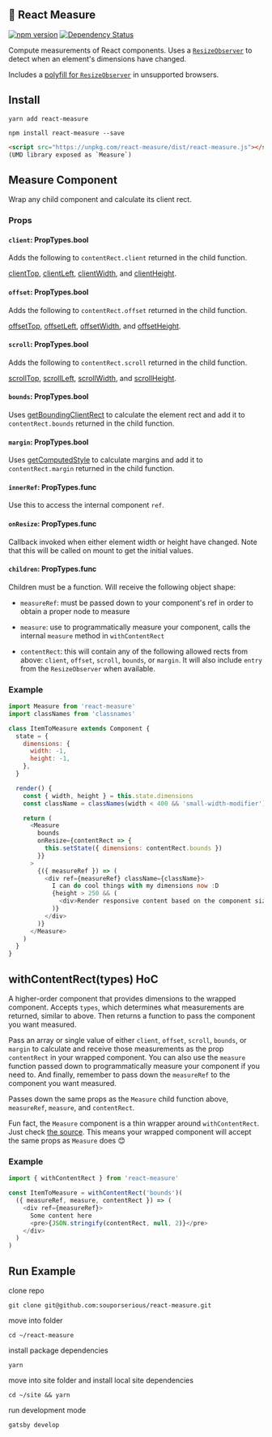 ## 📏 React Measure

[![npm version](https://badge.fury.io/js/react-measure.svg)](https://badge.fury.io/js/react-measure)
[![Dependency Status](https://david-dm.org/souporserious/react-measure.svg)](https://david-dm.org/souporserious/react-measure)

Compute measurements of React components. Uses a
[`ResizeObserver`](https://developers.google.com/web/updates/2016/10/resizeobserver)
to detect when an element's dimensions have changed.

Includes a
[polyfill for `ResizeObserver`](https://github.com/que-etc/resize-observer-polyfill)
in unsupported browsers.

## Install

`yarn add react-measure`

`npm install react-measure --save`

```html
<script src="https://unpkg.com/react-measure/dist/react-measure.js"></script>
(UMD library exposed as `Measure`)
```

## Measure Component

Wrap any child component and calculate its client rect.

### Props

#### `client`: PropTypes.bool

Adds the following to `contentRect.client` returned in the child function.

[clientTop](https://developer.mozilla.org/en-US/docs/Web/API/Element/clientTop),
[clientLeft](https://developer.mozilla.org/en-US/docs/Web/API/Element/clientLeft),
[clientWidth](https://developer.mozilla.org/en-US/docs/Web/API/Element/clientWidth),
and
[clientHeight](https://developer.mozilla.org/en-US/docs/Web/API/Element/clientHeight).

#### `offset`: PropTypes.bool

Adds the following to `contentRect.offset` returned in the child function.

[offsetTop](https://developer.mozilla.org/en-US/docs/Web/API/HTMLElement/offsetTop),
[offsetLeft](https://developer.mozilla.org/en-US/docs/Web/API/HTMLElement/offsetLeft),
[offsetWidth](https://developer.mozilla.org/en-US/docs/Web/API/HTMLElement/offsetWidth),
and
[offsetHeight](https://developer.mozilla.org/en-US/docs/Web/API/HTMLElement/offsetHeight).

#### `scroll`: PropTypes.bool

Adds the following to `contentRect.scroll` returned in the child function.

[scrollTop](https://developer.mozilla.org/en-US/docs/Web/API/Element/scrollTop),
[scrollLeft](https://developer.mozilla.org/en-US/docs/Web/API/Element/scrollLeft),
[scrollWidth](https://developer.mozilla.org/en-US/docs/Web/API/Element/scrollWidth),
and
[scrollHeight](https://developer.mozilla.org/en-US/docs/Web/API/Element/scrollHeight).

#### `bounds`: PropTypes.bool

Uses
[getBoundingClientRect](https://developer.mozilla.org/en-US/docs/Web/API/Element/getBoundingClientRect)
to calculate the element rect and add it to `contentRect.bounds` returned in the
child function.

#### `margin`: PropTypes.bool

Uses
[getComputedStyle](https://developer.mozilla.org/en-US/docs/Web/API/Window/getComputedStyle)
to calculate margins and add it to `contentRect.margin` returned in the child
function.

#### `innerRef`: PropTypes.func

Use this to access the internal component `ref`.

#### `onResize`: PropTypes.func

Callback invoked when either element width or height have changed. Note that
this will be called on mount to get the initial values.

#### `children`: PropTypes.func

Children must be a function. Will receive the following object shape:

- `measureRef`: must be passed down to your component's ref in order to obtain a
  proper node to measure

- `measure`: use to programmatically measure your component, calls the internal
  `measure` method in `withContentRect`

- `contentRect`: this will contain any of the following allowed rects from
  above: `client`, `offset`, `scroll`, `bounds`, or `margin`. It will also
  include `entry` from the `ResizeObserver` when available.

### Example

```javascript
import Measure from 'react-measure'
import classNames from 'classnames'

class ItemToMeasure extends Component {
  state = {
    dimensions: {
      width: -1,
      height: -1,
    },
  }

  render() {
    const { width, height } = this.state.dimensions
    const className = classNames(width < 400 && 'small-width-modifier')

    return (
      <Measure
        bounds
        onResize={contentRect => {
          this.setState({ dimensions: contentRect.bounds })
        }}
      >
        {({ measureRef }) => (
          <div ref={measureRef} className={className}>
            I can do cool things with my dimensions now :D
            {height > 250 && (
              <div>Render responsive content based on the component size!</div>
            )}
          </div>
        )}
      </Measure>
    )
  }
}
```

## withContentRect(types) HoC

A higher-order component that provides dimensions to the wrapped component.
Accepts `types`, which determines what measurements are returned, similar to
above. Then returns a function to pass the component you want measured.

Pass an array or single value of either `client`, `offset`, `scroll`, `bounds`,
or `margin` to calculate and receive those measurements as the prop
`contentRect` in your wrapped component. You can also use the `measure` function
passed down to programmatically measure your component if you need to. And
finally, remember to pass down the `measureRef` to the component you want
measured.

Passes down the same props as the `Measure` child function above, `measureRef`,
`measure`, and `contentRect`.

Fun fact, the `Measure` component is a thin wrapper around `withContentRect`.
Just check
[the source](https://github.com/souporserious/react-measure/blob/master/src/Measure.js).
This means your wrapped component will accept the same props as `Measure` does
😊

### Example

```javascript
import { withContentRect } from 'react-measure'

const ItemToMeasure = withContentRect('bounds')(
  ({ measureRef, measure, contentRect }) => (
    <div ref={measureRef}>
      Some content here
      <pre>{JSON.stringify(contentRect, null, 2)}</pre>
    </div>
  )
)
```

## Run Example

clone repo

`git clone git@github.com:souporserious/react-measure.git`

move into folder

`cd ~/react-measure`

install package dependencies

`yarn`

move into site folder and install local site dependencies

`cd ~/site && yarn`

run development mode

`gatsby develop`
